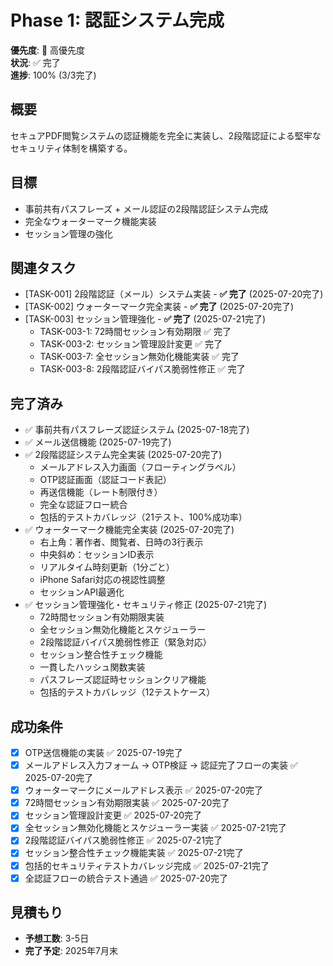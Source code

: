 # Phase 1: 認証システム完成

**優先度**: 🔴 高優先度  
**状況**: ✅ 完了  
**進捗**: 100% (3/3完了)

## 概要
セキュアPDF閲覧システムの認証機能を完全に実装し、2段階認証による堅牢なセキュリティ体制を構築する。

## 目標
- 事前共有パスフレーズ + メール認証の2段階認証システム完成
- 完全なウォーターマーク機能実装
- セッション管理の強化

## 関連タスク
- [TASK-001] 2段階認証（メール）システム実装 - **✅ 完了** (2025-07-20完了)
- [TASK-002] ウォーターマーク完全実装 - **✅ 完了** (2025-07-20完了)
- [TASK-003] セッション管理強化 - **✅ 完了** (2025-07-21完了)
  - TASK-003-1: 72時間セッション有効期限 ✅ 完了
  - TASK-003-2: セッション管理設計変更 ✅ 完了
  - TASK-003-7: 全セッション無効化機能実装 ✅ 完了
  - TASK-003-8: 2段階認証バイパス脆弱性修正 ✅ 完了

## 完了済み
- ✅ 事前共有パスフレーズ認証システム (2025-07-18完了)
- ✅ メール送信機能 (2025-07-19完了)
- ✅ 2段階認証システム完全実装 (2025-07-20完了)
  - メールアドレス入力画面（フローティングラベル）
  - OTP認証画面（認証コード表記）
  - 再送信機能（レート制限付き）
  - 完全な認証フロー統合
  - 包括的テストカバレッジ（21テスト、100%成功率）
- ✅ ウォーターマーク機能完全実装 (2025-07-20完了)
  - 右上角：著作者、閲覧者、日時の3行表示
  - 中央斜め：セッションID表示
  - リアルタイム時刻更新（1分ごと）
  - iPhone Safari対応の視認性調整
  - セッションAPI最適化
- ✅ セッション管理強化・セキュリティ修正 (2025-07-21完了)
  - 72時間セッション有効期限実装
  - 全セッション無効化機能とスケジューラー
  - 2段階認証バイパス脆弱性修正（緊急対応）
  - セッション整合性チェック機能
  - 一貫したハッシュ関数実装
  - パスフレーズ認証時セッションクリア機能
  - 包括的テストカバレッジ（12テストケース）

## 成功条件
- [x] OTP送信機能の実装 ✅ 2025-07-19完了
- [x] メールアドレス入力フォーム → OTP検証 → 認証完了フローの実装 ✅ 2025-07-20完了
- [x] ウォーターマークにメールアドレス表示 ✅ 2025-07-20完了
- [x] 72時間セッション有効期限実装 ✅ 2025-07-20完了
- [x] セッション管理設計変更 ✅ 2025-07-20完了
- [x] 全セッション無効化機能とスケジューラー実装 ✅ 2025-07-21完了
- [x] 2段階認証バイパス脆弱性修正 ✅ 2025-07-21完了
- [x] セッション整合性チェック機能実装 ✅ 2025-07-21完了
- [x] 包括的セキュリティテストカバレッジ完成 ✅ 2025-07-21完了
- [x] 全認証フローの統合テスト通過 ✅ 2025-07-20完了

## 見積もり
- **予想工数**: 3-5日
- **完了予定**: 2025年7月末